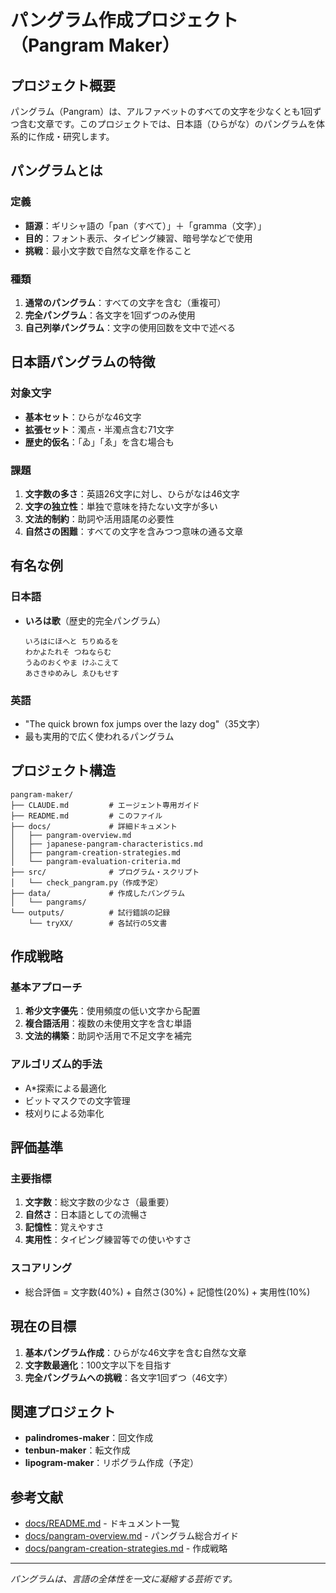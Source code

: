 # パングラム作成プロジェクト（Pangram Maker）

## プロジェクト概要

パングラム（Pangram）は、アルファベットのすべての文字を少なくとも1回ずつ含む文章です。このプロジェクトでは、日本語（ひらがな）のパングラムを体系的に作成・研究します。

## パングラムとは

### 定義
- **語源**：ギリシャ語の「pan（すべて）」＋「gramma（文字）」
- **目的**：フォント表示、タイピング練習、暗号学などで使用
- **挑戦**：最小文字数で自然な文章を作ること

### 種類
1. **通常のパングラム**：すべての文字を含む（重複可）
2. **完全パングラム**：各文字を1回ずつのみ使用
3. **自己列挙パングラム**：文字の使用回数を文中で述べる

## 日本語パングラムの特徴

### 対象文字
- **基本セット**：ひらがな46文字
- **拡張セット**：濁点・半濁点含む71文字
- **歴史的仮名**：「ゐ」「ゑ」を含む場合も

### 課題
1. **文字数の多さ**：英語26文字に対し、ひらがなは46文字
2. **文字の独立性**：単独で意味を持たない文字が多い
3. **文法的制約**：助詞や活用語尾の必要性
4. **自然さの困難**：すべての文字を含みつつ意味の通る文章

## 有名な例

### 日本語
- **いろは歌**（歴史的完全パングラム）
  ```
  いろはにほへと ちりぬるを
  わかよたれそ つねならむ
  うゐのおくやま けふこえて
  あさきゆめみし ゑひもせす
  ```

### 英語
- "The quick brown fox jumps over the lazy dog"（35文字）
- 最も実用的で広く使われるパングラム

## プロジェクト構造

```
pangram-maker/
├── CLAUDE.md         # エージェント専用ガイド
├── README.md         # このファイル
├── docs/             # 詳細ドキュメント
│   ├── pangram-overview.md
│   ├── japanese-pangram-characteristics.md
│   ├── pangram-creation-strategies.md
│   └── pangram-evaluation-criteria.md
├── src/              # プログラム・スクリプト
│   └── check_pangram.py（作成予定）
├── data/             # 作成したパングラム
│   └── pangrams/
└── outputs/          # 試行錯誤の記録
    └── tryXX/        # 各試行の5文書
```

## 作成戦略

### 基本アプローチ
1. **希少文字優先**：使用頻度の低い文字から配置
2. **複合語活用**：複数の未使用文字を含む単語
3. **文法的構築**：助詞や活用で不足文字を補完

### アルゴリズム的手法
- A*探索による最適化
- ビットマスクでの文字管理
- 枝刈りによる効率化

## 評価基準

### 主要指標
1. **文字数**：総文字数の少なさ（最重要）
2. **自然さ**：日本語としての流暢さ
3. **記憶性**：覚えやすさ
4. **実用性**：タイピング練習等での使いやすさ

### スコアリング
- 総合評価 = 文字数(40%) + 自然さ(30%) + 記憶性(20%) + 実用性(10%)

## 現在の目標

1. **基本パングラム作成**：ひらがな46文字を含む自然な文章
2. **文字数最適化**：100文字以下を目指す
3. **完全パングラムへの挑戦**：各文字1回ずつ（46文字）

## 関連プロジェクト

- **palindromes-maker**：回文作成
- **tenbun-maker**：転文作成
- **lipogram-maker**：リポグラム作成（予定）

## 参考文献

- [docs/README.md](docs/README.md) - ドキュメント一覧
- [docs/pangram-overview.md](docs/pangram-overview.md) - パングラム総合ガイド
- [docs/pangram-creation-strategies.md](docs/pangram-creation-strategies.md) - 作成戦略

---

*パングラムは、言語の全体性を一文に凝縮する芸術です。*